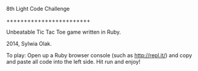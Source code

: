 8th Light Code Challenge

++++++++++++++++++++++++

Unbeatable Tic Tac Toe game written in Ruby.

2014, Sylwia Olak.

To play:
Open up a Ruby browser console (such as http://repl.it/) and copy and paste all code into the left side. Hit run and enjoy!
